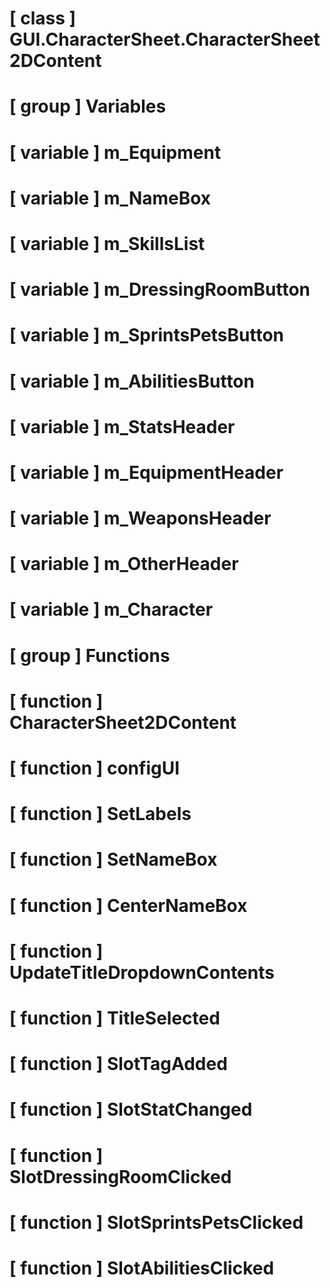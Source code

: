 # [ class ] GUI.CharacterSheet.CharacterSheet2DContent

# [ group ] Variables

# [ variable ] m_Equipment

# [ variable ] m_NameBox

# [ variable ] m_SkillsList

# [ variable ] m_DressingRoomButton

# [ variable ] m_SprintsPetsButton

# [ variable ] m_AbilitiesButton

# [ variable ] m_StatsHeader

# [ variable ] m_EquipmentHeader

# [ variable ] m_WeaponsHeader

# [ variable ] m_OtherHeader

# [ variable ] m_Character

# [ group ] Functions

# [ function ] CharacterSheet2DContent

# [ function ] configUI

# [ function ] SetLabels

# [ function ] SetNameBox

# [ function ] CenterNameBox

# [ function ] UpdateTitleDropdownContents

# [ function ] TitleSelected

# [ function ] SlotTagAdded

# [ function ] SlotStatChanged

# [ function ] SlotDressingRoomClicked

# [ function ] SlotSprintsPetsClicked

# [ function ] SlotAbilitiesClicked

